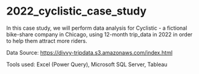 # 2022_cyclistic_case_study

In this case study, we will perform data analysis for Cyclistic - a fictional bike-share company in Chicago, using 12-month trip_data in 2022 in order to help them attract more riders.

Data Source: https://divvy-tripdata.s3.amazonaws.com/index.html

Tools used: Excel (Power Query), Microsoft SQL Server, Tableau
